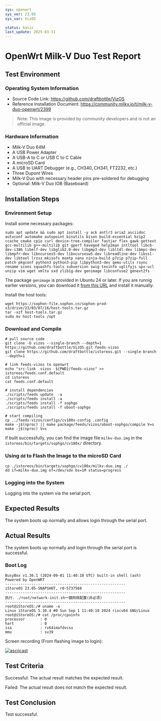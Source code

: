 ```yaml
---
sys: openwrt
sys_ver: 23.05
sys_var: VizOS

status: basic
last_update: 2025-03-31
---
```


# OpenWrt Milk-V Duo Test Report

## Test Environment

### Operating System Information

- Source Code Link: https://github.com/draftbottle/VizOS
- Reference Installation Document: https://community.milkv.io/t/milk-v-duo-openwrt/2399

> Note: This image is provided by community developers and is not an official image.

### Hardware Information

- Milk-V Duo 64M
- A USB Power Adapter
- A USB-A to C or USB C to C Cable
- A microSD Card
- A USB to UART Debugger (e.g., CH340, CH341, FT2232, etc.)
- Three Dupont Wires
- Milk-V Duo with necessary header pins pre-soldered for debugging
- Optional: Milk-V Duo IOB (Baseboard)

## Installation Steps

### Environment Setup

Install some necessary packages:

```shell
sudo apt update && sudo apt install -y ack antlr3 aria2 asciidoc autoconf automake autopoint binutils bison build-essential bzip2 ccache cmake cpio curl device-tree-compiler fastjar flex gawk gettext gcc-multilib g++-multilib git gperf haveged help2man intltool libc6-dev-i386 libelf-dev libglib2.0-dev libgmp3-dev libltdl-dev libmpc-dev libmpfr-dev libncurses5-dev libncursesw5-dev libreadline-dev libssl-dev libtool lrzsz mkisofs msmtp nano ninja-build p7zip p7zip-full patch pkgconf python3 python3-pip libpython3-dev qemu-utils rsync rename scons squashfs-tools subversion swig texinfo uglifyjs upx-ucl unzip vim wget xmlto xxd zlib1g-dev genimage libconfuse2 genext2fs
```

The package `genimage` is provided in Ubuntu 24 or later. If you are runnig earlier versions, you can download it [from this URL](http://archive.ubuntu.com/ubuntu/pool/universe/g/genimage/genimage_17-2_amd64.deb) and install it manually.

Install the host tools:

```shell
wget https://sophon-file.sophon.cn/sophon-prod-s3/drive/23/03/07/16/host-tools.tar.gz
tar -xzf host-tools.tar.gz
sudo mv host-tools /opt
```

### Download and Compile

```shell
# pull source code
git clone -b vizos --single-branch --depth=1 https://github.com/draftbottle/VizOS.git feeds-vizos
git clone https://github.com/draftbottle/istoreos.git --single-branch --depth=1

# link feeds-vizos to openwrt
echo "src-link  vizos  ${PWD}/feeds-vizos" >> istoreos/feeds.conf.default
cd istoreos
cat feeds.conf.default

# install dependencies
./scripts/feeds update  -a
./scripts/feeds install -a
./scripts/feeds install -f sophgo
./scripts/feeds install -f uboot-sophgo

# start compiling
cp ../feeds-vizos/configs/cv180x-config .config
make -j$(nproc) || make package/feeds/vizos/uboot-sophgo/compile V=s
make -j$(nproc) V=s
```

If built successfully, you can find the image file `milkv-duo.img` in the `istoreos/bin/targets/sophgo/cv180x/` directory.

### Using `dd` to Flash the Image to the microSD Card 

```shell
cp ./istoreos/bin/targets/sophgo/cv180x/milkv-duo.img ./
dd if=milkv-duo.img of=/dev/sdx bs=1M status=progress
```

### Logging into the System

Logging into the system via the serial port.

## Expected Results

The system boots up normally and allows login through the serial port.

## Actual Results

The system boots up normally and login through the serial port is successful.

### Boot Log

```log
BusyBox v1.36.1 (2024-09-01 11:40:10 UTC) built-in shell (ash)                                                                                                                                                                                                                                                                                                                                                                                                                                                                                                                                                                                                                                                                                                                                                                                                                                                                                                                                                                                                                                                                                                                                                                                                                                                                                                                                                                                                                                                                                                                                                                                                                                                                                                                                Powered by OpenWRT                                                                                                                                         -------------------------------------------------------                                                                                                                                     iStoreOS 23.05-SNAPSHOT, r0-5737568                                                                                                                                                         -------------------------------------------------------                                                                                                                                     执行. ./root/network-init.sh一键网络配置(非必须)                                                                                                                                                       -------------------------------------------------------                                                                                                                                    root@iStoreOS:/# uname -a                                                                                                                                                                   Linux iStoreOS 5.10.4 #0 Sun Sep 1 11:40:10 2024 riscv64 GNU/Linux                                                                                                                          root@iStoreOS:/# cat /proc/cpuinfo                                                                                                                                                          processor       : 0                                                                                                                                                                         hart            : 0                                                                                                                                                                         isa             : rv64imafdvcsu                                                                                                                                                             mmu             : sv39
```

Screen recording (From flashing image to login):

[![asciicast](https://asciinema.org/a/lclF60XCCBMahHCGwIJVxJ6vh.svg)](https://asciinema.org/a/lclF60XCCBMahHCGwIJVxJ6vh)

## Test Criteria

Successful: The actual result matches the expected result.

Failed: The actual result does not match the expected result.

## Test Conclusion

Test successful.
